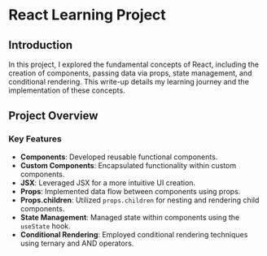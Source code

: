 # React Learning Project

## Introduction

In this project, I explored the fundamental concepts of React, including the creation of components, passing data via props, state management, and conditional rendering. This write-up details my learning journey and the implementation of these concepts.

## Project Overview

### Key Features

- **Components**: Developed reusable functional components.
- **Custom Components**: Encapsulated functionality within custom components.
- **JSX**: Leveraged JSX for a more intuitive UI creation.
- **Props**: Implemented data flow between components using props.
- **Props.children**: Utilized `props.children` for nesting and rendering child components.
- **State Management**: Managed state within components using the `useState` hook.
- **Conditional Rendering**: Employed conditional rendering techniques using ternary and AND operators.
